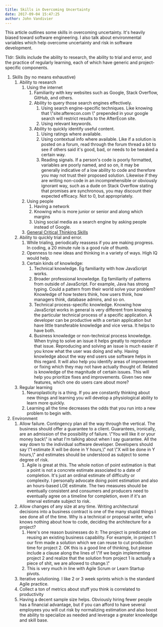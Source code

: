 ```yaml
---
title: Skills in Overcoming Uncertainty
date: 2017-09-04 15:47:25
author: John Vandivier
---
```




This article outlines some skills in overcoming uncertainty. It's heavily biased toward software engineering. I also talk about environmental variables which help overcome uncertainty and risk in software development.

Tldr: Skills include the ability to research, the ability to trial and error, and the practice of regularly learning, each of which have generic and project-specific components.
<ol>
 	<li>Skills (by no means exhaustive)
<ol>
 	<li>Ability to research
<ol>
 	<li>Using the internet
<ol>
 	<li>Familiarity with key websites such as Google, Stack Overflow, GitHub, and others.</li>
 	<li>Ability to query those search engines effectively.
<ol>
 	<li>Using search engine-specific techniques. Like knowing that \"site:afterecon.com \" prepended in your google search will restrict results to the AfterEcon site.</li>
 	<li>Using relevant keywords.</li>
</ol>
</li>
 	<li>Ability to quickly identify useful content.
<ol>
 	<li>Using ratings where available.</li>
 	<li>Using contextual info where available. Like if a solution is posted on a forum, read through the forum thread a bit to see if others said it's good, bad, or needs to be tweaked a certain way.</li>
 	<li>Reading signals. If a person's code is poorly formatted, variables are poorly named, and so on, it may be generally indicative of a low ability to code and therefore you may not trust their proposed solution. Likewise if they are writing non-code in an incomprehensible or obviously ignorant way, such as a dude on Stack Overflow stating that promises are synchronous, you may discount their expected efficacy. Not to 0, but appropriately.</li>
</ol>
</li>
</ol>
</li>
 	<li>Using people
<ol>
 	<li>Having a network</li>
 	<li>Knowing who is more junior or senior and along which margins</li>
 	<li>Using social media as a search engine by asking people instead of Google.</li>
</ol>
</li>
 	<li><a href=\"http://www.afterecon.com/philosophy-religion-and-apologetics/8-general-critical-thinking-skills/\">General Critical Thinking Skills</a></li>
</ol>
</li>
 	<li>Ability to quickly trial and error.
<ol>
 	<li>While trialing, periodically reassess if you are making progress. In coding, a 20 minute rule is a good rule of thumb.</li>
 	<li>Openness to new ideas and thinking in a variety of ways. High IQ would help.</li>
 	<li>Certain kinds of knowledge:
<ol>
 	<li>Technical knowledge. Eg familiarity with how JavaScript works.</li>
 	<li>Broader professional knowledge. Eg familiarity of patterns from outside of JavaScript. For example, Java has strong typing. Could a pattern from their world solve your problem? Knowledge of how testers think, how users think, how managers think, database admins, and so on.</li>
 	<li>Technical process-specific knowledge. Knowing how JavaScript works in general is very different from knowing the particular technical process of a specific application. A developer can be productive with a certain application but have little transferable knowledge and vice versa. It helps to have both.</li>
 	<li>Business knowledge or non-technical process knowledge. When trying to solve an issue it helps greatly to reproduce that issue. Reproducing and solving an issue is much easier if you know what the user was doing and why. Having knowledge about the way end users use software helps in this regard. It will also help you identify areas of improvement or fixing which they may not have actually thought of. Related is knowledge of the magnitude of certain issues. This will help you prioritize fixes and improvements. Given two new features, which one do users care about more?</li>
</ol>
</li>
</ol>
</li>
 	<li>Regular learning
<ol>
 	<li>Neuroplasticity is a thing. If you are constantly thinking about new things and learning you will develop a physiological ability to learn more quickly.</li>
 	<li>Learning all the time decreases the odds that you run into a new problem to begin with.</li>
</ol>
</li>
</ol>
</li>
 	<li>Environment
<ol>
 	<li>Allow failure. Contingency plan all the way through the vertical. The business should offer a guarantee to a client. Guarantees, ironically, are an admission of the possibility of failure. \"You will like it or your money back\" is what I'm talking about when I say guarantee. All the way down to the individual software developer. Developers should say \"I estimate X will be done in Y hours,\" not \"X will be done in Y hours,\" and estimates should be understood as subject to some degree of risk.
<ol>
 	<li>Agile is great at this. The whole notion of point estimation is that a point is not a concrete estimate associated to a date of completion. It's just an ordinal estimate of difficulty or complexity. I personally advocate doing point estimation and also an hours-based LOE estimate. The two measures should be eventually consistent and consumers and producers need to eventually agree on a timeline for completion, even if it's an interval estimate subject to risk.</li>
</ol>
</li>
 	<li>Allow changes of any size at any time. Writing architectural decisions into a business contract is one of the many stupid things I see done all of the time. Why is a technical or proposal writer, who knows nothing about how to code, deciding the architecture for a project?
<ol>
 	<li>Here's one reason businesses do it: The project is predicated on reusing an existing business capability. For example, in project 1 our firm made a solution which we can reuse to cut production time for project 2. OK this is a good line of thinking, but please include a clause along the lines of \"If we begin implementing project 2 and realize that the solution from project 1 is actually a piece of shit, we are allowed to change.\"</li>
 	<li>This is very much in line with Agile Scrum or Learn Startup pivots.</li>
</ol>
</li>
 	<li>Iterative solutioning. I like 2 or 3 week sprints which is the standard Agile practice.</li>
 	<li>Collect a ton of metrics about stuff you think is correlated to productivity</li>
 	<li>Having a decent sample size helps. Obviously hiring fewer people has a financial advantage, but if you can afford to have several employees you will cut risk by normalizing estimation and also boost the ability to specialize as needed and leverage a greater knowledge and skill base.</li>
</ol>
</li>
</ol>